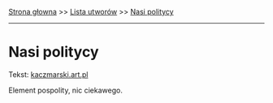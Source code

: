 [Strona głowna](../index.md) >> [Lista utworów](../list.md) >> [Nasi politycy](345.md)

---

# Nasi politycy

Tekst: [kaczmarski.art.pl](https://www.kaczmarski.art.pl/tworczosc/wiersze/nasi-politycy/)

Element pospolity, nic ciekawego.